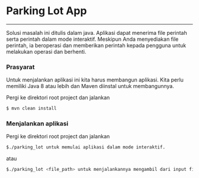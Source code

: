 # Parking Lot App
__________________

Solusi masalah ini ditulis dalam java. Aplikasi dapat menerima file perintah serta perintah dalam mode interaktif. Meskipun Anda menyediakan file perintah, ia beroperasi dan memberikan perintah kepada pengguna untuk melakukan operasi dan berhenti.

### Prasyarat

Untuk menjalankan aplikasi ini kita harus membangun aplikasi.
Kita perlu memiliki Java 8 atau lebih dan Maven diinstal untuk membangunnya.

Pergi ke direktori root project dan jalankan

```sh
$ mvn clean install
```

### Menjalankan aplikasi

Pergi ke direktori root project dan jalankan

```sh
$./parking_lot untuk memulai aplikasi dalam mode interaktif.
```

atau

```sh
$./parking_lot <file_path> untuk menjalankannya mengambil dari input file.
```
